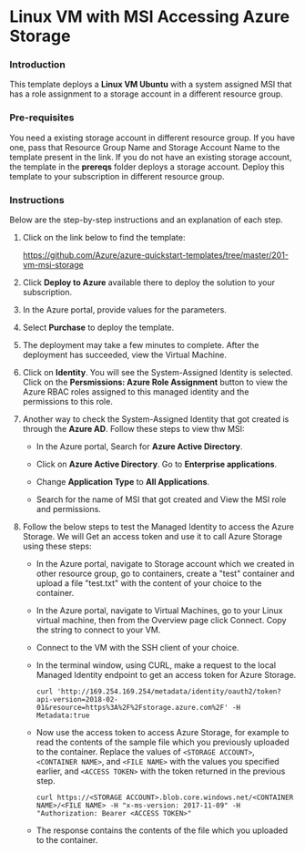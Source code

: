 # Linux VM with MSI Accessing Azure Storage

### Introduction
This template deploys a **Linux VM Ubuntu** with a system assigned MSI that has a role assignment to a storage account in a different resource group.

### Pre-requisites

You need a existing storage account in different resource group. If you have one, pass that Resource Group Name and Storage Account Name to the template present in the link. If you do not have an existing storage account, the template in the **prereqs** folder deploys a storage account. Deploy this template to your subscription in different resource group.

### Instructions

Below are the step-by-step instructions and an explanation of each step. 

1. Click on the link below to find the template:

   https://github.com/Azure/azure-quickstart-templates/tree/master/201-vm-msi-storage
   
2. Click **Deploy to Azure** available there to deploy the solution to your subscription. 
   
3. In the Azure portal, provide values for the parameters.

4. Select **Purchase** to deploy the template.

5. The deployment may take a few minutes to complete. After the deployment has succeeded, view the Virtual Machine.

6. Click on **Identity**. You will see the System-Assigned Identity is selected. Click on the **Persmissions: Azure Role Assignment** button to view the Azure RBAC roles assigned to this managed identity and the permissions to this role.

7. Another way to check the System-Assigned Identity that got created is through the **Azure AD**. Follow these steps to view thw MSI:
   
   - In the Azure portal, Search for **Azure Active Directory**.
   
   - Click on **Azure Active Directory**. Go to **Enterprise applications**.
   
   - Change **Application Type** to **All Applications**.
   
   - Search for the name of MSI that got created and View the MSI role and permissions.

7. Follow the below steps to test the Managed Identity to access the Azure Storage. We will Get an access token and use it to call Azure Storage using these steps:

   - In the Azure portal, navigate to Storage account which we created in other resource group, go to containers, create a "test" container and upload a file "test.txt" with the content of your choice to the container.

   - In the Azure portal, navigate to Virtual Machines, go to your Linux virtual machine, then from the Overview page click Connect. Copy the string to connect to your VM.

   - Connect to the VM with the SSH client of your choice.

   - In the terminal window, using CURL, make a request to the local Managed Identity endpoint to get an access token for Azure Storage.

       `curl 'http://169.254.169.254/metadata/identity/oauth2/token?api-version=2018-02-01&resource=https%3A%2F%2Fstorage.azure.com%2F' -H Metadata:true`

   - Now use the access token to access Azure Storage, for example to read the contents of the sample file which you previously uploaded to the container. Replace the values of `<STORAGE ACCOUNT>`, `<CONTAINER NAME>`, and `<FILE NAME>` with the values you specified earlier, and `<ACCESS TOKEN>` with the token returned in the previous step.

      `curl https://<STORAGE ACCOUNT>.blob.core.windows.net/<CONTAINER NAME>/<FILE NAME> -H "x-ms-version: 2017-11-09" -H "Authorization: Bearer <ACCESS TOKEN>"`

   - The response contains the contents of the file which you uploaded to the container.
